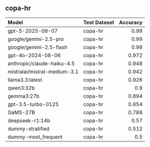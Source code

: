 ## copa-hr

| Model                        | Test Dataset   |   Accuracy |
|:-----------------------------|:---------------|-----------:|
| gpt-5-2025-08-07             | copa-hr        |      0.99  |
| google/gemini-2.5-pro        | copa-hr        |      0.99  |
| google/gemini-2.5-flash      | copa-hr        |      0.98  |
| gpt-4o-2024-08-06            | copa-hr        |      0.972 |
| anthropic/claude-haiku-4.5   | copa-hr        |      0.948 |
| mistralai/mistral-medium-3.1 | copa-hr        |      0.942 |
| llama3.3:latest              | copa-hr        |      0.926 |
| qwen3:32b                    | copa-hr        |      0.9   |
| gemma3:27b                   | copa-hr        |      0.894 |
| gpt-3.5-turbo-0125           | copa-hr        |      0.854 |
| GaMS-27B                     | copa-hr        |      0.788 |
| deepseek-r1:14b              | copa-hr        |      0.57  |
| dummy-stratified             | copa-hr        |      0.512 |
| dummy-most_frequent          | copa-hr        |      0.5   |